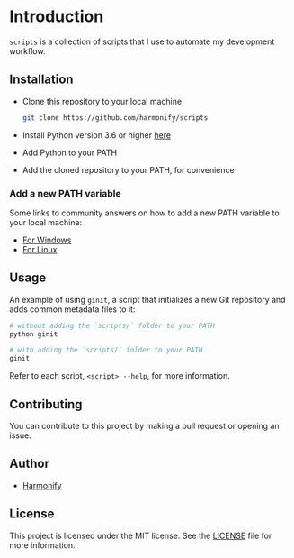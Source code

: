 # Introduction

`scripts` is a collection of scripts that I use to automate my development workflow.

## Installation

* Clone this repository to your local machine

    ```bash
    git clone https://github.com/harmonify/scripts
    ```

* Install Python version 3.6 or higher [here](https://www.python.org/downloads/)
* Add Python to your PATH
* Add the cloned repository to your PATH, for convenience

### Add a new PATH variable

Some links to community answers on how to add a new PATH variable to your local machine:

* [For Windows](https://stackoverflow.com/questions/44272416/how-to-add-a-folder-to-path-environment-variable-in-windows-10-with-screensho)
* [For Linux](https://unix.stackexchange.com/questions/26047/how-to-correctly-add-a-path-to-path)

## Usage

An example of using `ginit`, a script that initializes a new Git repository and adds common metadata files to it:

```bash
# without adding the `scripts/` folder to your PATH
python ginit

# with adding the `scripts/` folder to your PATH
ginit
```

Refer to each script, `<script> --help`, for more information.

## Contributing

You can contribute to this project by making a pull request or opening an issue.

## Author

* [Harmonify](https://github.com/harmonify)

## License

This project is licensed under the MIT license. See the [LICENSE](LICENSE) file for more information.
